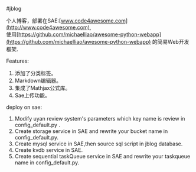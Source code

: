 #jblog

个人博客，部署在SAE:[www.code4awesome.com](http://www.code4awesome.com),   
使用[https://github.com/michaelliao/awesome-python-webapp](https://github.com/michaelliao/awesome-python-webapp)
的简易Web开发框架.  


Features:

1. 添加了分类标签。
2. Markdown编辑器。
3. 集成了Mathjax公式库。
4. Sae上传功能。

deploy on sae:

1. Modify uyan review system's parameters which key name is review in config_default.py .
2. Create storage service in SAE and rewrite your bucket name in config_default.py.
3. Create mysql service in SAE,then source sql script in jblog database.
4. Create kvdb service in SAE.
5. Create sequential taskQueue service in SAE and rewrite your taskqueue name in config_default.py.



